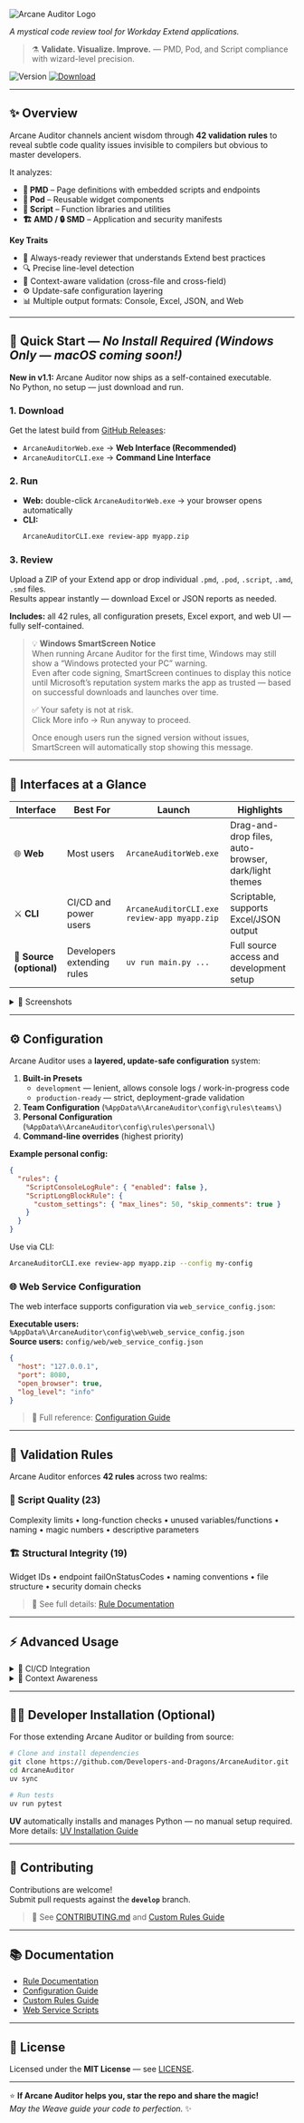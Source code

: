 ![Arcane Auditor Logo](assets/arcane-auditor-logo.png)

*A mystical code review tool for Workday Extend applications.*

> ⚗️ **Validate. Visualize. Improve.** — PMD, Pod, and Script compliance with wizard-level precision.

![Version](https://img.shields.io/badge/version-1.1.0-blue?style=for-the-badge)
[![Download](https://img.shields.io/badge/🚀-Download_Latest-orange?style=for-the-badge)](https://github.com/Developers-and-Dragons/ArcaneAuditor/releases)

---

## ✨ Overview

Arcane Auditor channels ancient wisdom through **42 validation rules** to reveal subtle code quality issues invisible to compilers but obvious to master developers.

It analyzes:

- **📄 PMD** – Page definitions with embedded scripts and endpoints  
- **🧩 Pod** – Reusable widget components  
- **📜 Script** – Function libraries and utilities  
- **🏗️ AMD / 🔒 SMD** – Application and security manifests  

**Key Traits**

- 🧙 Always-ready reviewer that understands Extend best practices  
- 🔍 Precise line-level detection  
- 🧠 Context-aware validation (cross-file and cross-field)  
- ⚙️ Update-safe configuration layering  
- 📊 Multiple output formats: Console, Excel, JSON, and Web

---

## 🚀 Quick Start — *No Install Required (Windows Only — macOS coming soon!)*


**New in v1.1:** Arcane Auditor now ships as a self-contained executable.  
No Python, no setup — just download and run.

### 1. Download
Get the latest build from [GitHub Releases](https://github.com/Developers-and-Dragons/ArcaneAuditor/releases):

- `ArcaneAuditorWeb.exe` → **Web Interface (Recommended)**
- `ArcaneAuditorCLI.exe` → **Command Line Interface**

### 2. Run

- **Web:** double-click `ArcaneAuditorWeb.exe` → your browser opens automatically  
- **CLI:**  
  ```bash
  ArcaneAuditorCLI.exe review-app myapp.zip
  ```

### 3. Review
Upload a ZIP of your Extend app or drop individual `.pmd`, `.pod`, `.script`, `.amd`, `.smd` files.  
Results appear instantly — download Excel or JSON reports as needed.

**Includes:** all 42 rules, all configuration presets, Excel export, and web UI — fully self-contained.

> 💡 **Windows SmartScreen Notice**<br>
> When running Arcane Auditor for the first time, Windows may still show a “Windows protected your PC” warning.<br>
> Even after code signing, SmartScreen continues to display this notice until Microsoft’s reputation system marks the app as trusted — based on successful downloads and launches over time.
>
> ✅ Your safety is not at risk.<br>
> Click More info → Run anyway to proceed.
>
> Once enough users run the signed version without issues, SmartScreen will automatically stop showing this message.

---

## 🧩 Interfaces at a Glance

| Interface | Best For | Launch | Highlights |
|------------|-----------|---------|-------------|
| 🌐 **Web** | Most users | `ArcaneAuditorWeb.exe` | Drag-and-drop files, auto-browser, dark/light themes |
| ⚔️ **CLI** | CI/CD and power users | `ArcaneAuditorCLI.exe review-app myapp.zip` | Scriptable, supports Excel/JSON output |
| 🧰 **Source (optional)** | Developers extending rules | `uv run main.py ...` | Full source access and development setup |

<details>
<summary>📸 Screenshots</summary>

**Dark Mode:**  
![Web Interface - Dark Mode](assets/results-dark.png)

**Light Mode:**
![Web Interface - Light Mode](assets/results-light.png)

**Issues View:**
![Issues View](assets/issues-dark.png)

**Issues Breakdown:**
![Issues Breakdown](assets/details-dark.png)

**Configuration View:**
![Configuration View](assets/config-dark.png)
</details>

---

## ⚙️ Configuration

Arcane Auditor uses a **layered, update-safe configuration** system:

1. **Built-in Presets**
   - `development` — lenient, allows console logs / work-in-progress code  
   - `production-ready` — strict, deployment-grade validation  
2. **Team Configuration** (`%AppData%\ArcaneAuditor\config\rules\teams\`)
3. **Personal Configuration** (`%AppData%\ArcaneAuditor\config\rules\personal\`)
4. **Command-line overrides** (highest priority)

**Example personal config:**
```json
{
  "rules": {
    "ScriptConsoleLogRule": { "enabled": false },
    "ScriptLongBlockRule": {
      "custom_settings": { "max_lines": 50, "skip_comments": true }
    }
  }
}
```

Use via CLI:
```bash
ArcaneAuditorCLI.exe review-app myapp.zip --config my-config
```

### 🌐 Web Service Configuration

The web interface supports configuration via `web_service_config.json`:

**Executable users:** `%AppData%\ArcaneAuditor\config\web\web_service_config.json`  
**Source users:** `config/web/web_service_config.json`

```json
{
  "host": "127.0.0.1",
  "port": 8080,
  "open_browser": true,
  "log_level": "info"
}
```

> 📖 Full reference: [Configuration Guide](config/README.md)

---

## 🧠 Validation Rules

Arcane Auditor enforces **42 rules** across two realms:

### 📜 Script Quality (23)
Complexity limits • long-function checks • unused variables/functions • naming • magic numbers • descriptive parameters

### 🏗️ Structural Integrity (19)
Widget IDs • endpoint failOnStatusCodes • naming conventions • file structure • security domain checks

> 📖 See full details: [Rule Documentation](parser/rules/RULE_BREAKDOWN.md)

---

## ⚡ Advanced Usage

<details>
<summary>🤖 CI/CD Integration</summary>

| Exit Code | Meaning | Use Case |
|------------|----------|----------|
| **0** | ✅ Clean | No ACTION issues |
| **1** | ⚠️ Issues Found | ACTION issues present |
| **2** | ❌ Usage Error | Invalid files/config |
| **3** | 💥 Runtime Error | Analysis failure |

Example:
```bash
ArcaneAuditorCLI.exe review-app myapp.zip --format json --output report.json
if %ERRORLEVEL% EQU 1 exit /b 1
```
</details>

<details>
<summary>🧩 Context Awareness</summary>

Arcane Auditor detects missing files and adjusts validation scope automatically:

- **Complete** when PMD + AMD + SMD provided  
- **Partial** when some missing (rules skipped with clear indicators)  
- Reports list skipped or partial rules and suggest required files.

</details>

---

## 🧑‍💻 Developer Installation (Optional)

For those extending Arcane Auditor or building from source:

```bash
# Clone and install dependencies
git clone https://github.com/Developers-and-Dragons/ArcaneAuditor.git
cd ArcaneAuditor
uv sync

# Run tests
uv run pytest
```

**UV** automatically installs and manages Python — no manual setup required.  
More details: [UV Installation Guide](https://docs.astral.sh/uv/getting-started/installation/)

---

## 🧙 Contributing

Contributions are welcome!  
Submit pull requests against the **`develop`** branch.

> 📖 See [CONTRIBUTING.md](CONTRIBUTING.md) and [Custom Rules Guide](parser/rules/custom/README.md)

---

## 📚 Documentation

- [Rule Documentation](parser/rules/RULE_BREAKDOWN.md)  
- [Configuration Guide](config/README.md)  
- [Custom Rules Guide](parser/rules/custom/README.md)  
- [Web Service Scripts](WEB_SERVICE_SCRIPTS.md)

---

## 📄 License

Licensed under the **MIT License** — see [LICENSE](LICENSE).

---

⭐ **If Arcane Auditor helps you, star the repo and share the magic!**  
*May the Weave guide your code to perfection.* ✨
